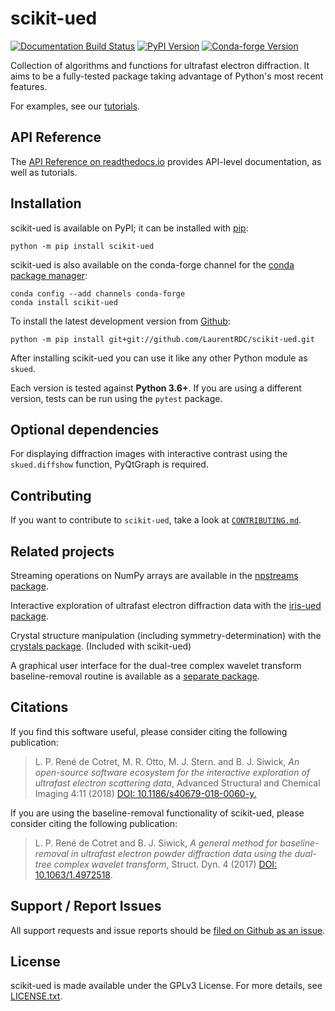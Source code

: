 scikit-ued
==========

[![Documentation Build Status](https://readthedocs.org/projects/scikit-ued/badge/?version=master)](http://scikit-ued.readthedocs.io) [![PyPI Version](https://img.shields.io/pypi/v/scikit-ued.svg)](https://pypi.org/project/scikit-ued/) [![Conda-forge Version](https://img.shields.io/conda/vn/conda-forge/scikit-ued.svg)](https://anaconda.org/conda-forge/scikit-ued) 

Collection of algorithms and functions for ultrafast electron
diffraction. It aims to be a fully-tested package taking advantage of
Python\'s most recent features.

For examples, see our [tutorials](https://scikit-ued.readthedocs.io/).

API Reference
-------------

The [API Reference on readthedocs.io](https://scikit-ued.readthedocs.io) provides API-level documentation, as well as tutorials.

Installation
------------

scikit-ued is available on PyPI; it can be installed with [pip](https://pip.pypa.io):

    python -m pip install scikit-ued

scikit-ued is also available on the conda-forge channel for the [conda
package manager](https://conda.io/docs/):

    conda config --add channels conda-forge
    conda install scikit-ued

To install the latest development version from [Github](https://github.com/LaurentRDC/scikit-ued):

    python -m pip install git+git://github.com/LaurentRDC/scikit-ued.git

After installing scikit-ued you can use it like any other Python module
as `skued`.

Each version is tested against **Python 3.6+**. If you are using a
different version, tests can be run using the `pytest` package.

Optional dependencies
---------------------

For displaying diffraction images with interactive contrast using the
`skued.diffshow` function, PyQtGraph is required.

Contributing
------------

If you want to contribute to `scikit-ued`, take a look at [`CONTRIBUTING.md`](https://github.com/LaurentRDC/scikit-ued/blob/master/CONTRIBUTING.md).

Related projects
----------------

Streaming operations on NumPy arrays are available in the [npstreams
package](https://pypi.org/pypi/npstreams).

Interactive exploration of ultrafast electron diffraction data with the [iris-ued package](https://pypi.org/project/iris-ued/).

Crystal structure manipulation (including symmetry-determination) with the [crystals package](https://pypi.org/project/crystals/). (Included
with scikit-ued)

A graphical user interface for the dual-tree complex wavelet transform
baseline-removal routine is available as a [separate package](https://pypi.org/pypi/dtgui).

Citations
---------

If you find this software useful, please consider citing the following
publication:

> L. P. René de Cotret, M. R. Otto, M. J. Stern. and B. J. Siwick, *An open-source software ecosystem for the interactive exploration of ultrafast electron scattering data*, Advanced Structural and Chemical Imaging 4:11 (2018) [DOI: 10.1186/s40679-018-0060-y.](https://ascimaging.springeropen.com/articles/10.1186/s40679-018-0060-y)

If you are using the baseline-removal functionality of scikit-ued,
please consider citing the following publication:

> L. P. René de Cotret and B. J. Siwick, *A general method for baseline-removal in ultrafast electron powder diffraction data using the dual-tree complex wavelet transform*, Struct. Dyn. 4 (2017) [DOI: 10.1063/1.4972518](https://doi.org/10.1063/1.4972518).


Support / Report Issues
-----------------------

All support requests and issue reports should be [filed on Github as an issue](https://github.com/LaurentRDC/scikit-ued/issues).

License
-------

scikit-ued is made available under the GPLv3 License. For more details,
see [LICENSE.txt](https://github.com/LaurentRDC/scikit-ued/blob/master/LICENSE.txt).
